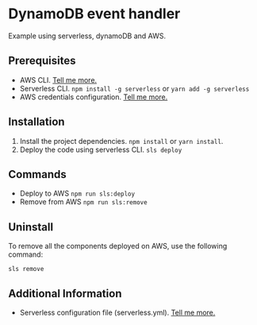 # DynamoDB event handler

Example using serverless, dynamoDB and AWS.

## Prerequisites

- AWS CLI. [Tell me more.](https://docs.aws.amazon.com/cli/latest/userguide/installing.html)
- Serverless CLI. `npm install -g serverless` or `yarn add -g serverless`
- AWS credentials configuration. [Tell me more.](https://serverless.com/framework/docs/providers/aws/guide/installation#using-aws-profiles)

## Installation

1. Install the project dependencies. `npm install` or `yarn install`.
2. Deploy the code using serverless CLI. `sls deploy`

## Commands

- Deploy to AWS `npm run sls:deploy`
- Remove from AWS `npm run sls:remove`

## Uninstall

To remove all the components deployed on AWS, use the following command:

`sls remove`

## Additional Information

- Serverless configuration file (serverless.yml). [Tell me more.](https://serverless.com/framework/docs/providers/aws/guide/serverless.yml)
